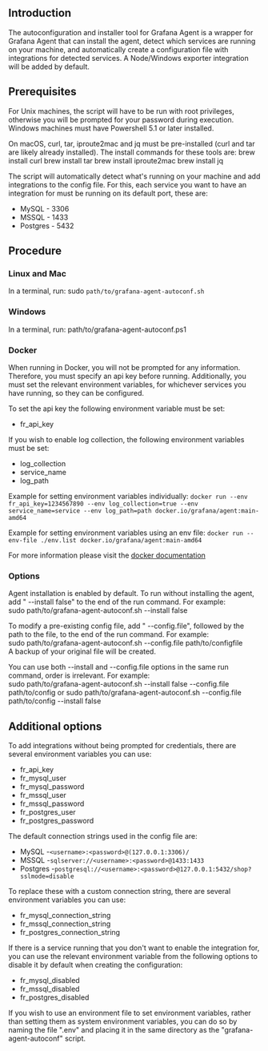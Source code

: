 ## Introduction
The autoconfiguration and installer tool for Grafana Agent is a wrapper for Grafana Agent that can install the agent,
detect which services are running on your machine, and automatically create a configuration file with integrations for
detected services. A Node/Windows exporter integration will be added by default.

## Prerequisites
For Unix machines, the script will have to be run with root privileges, otherwise you will be prompted for your password during execution.
Windows machines must have Powershell 5.1 or later installed.

On macOS, curl, tar, iproute2mac and jq must be pre-installed (curl and tar are likely already installed). The install commands for these tools are:
brew install curl
brew install tar
brew install iproute2mac
brew install jq

The script will automatically detect what's running on your machine and add integrations to the config file. For this, each service you want to have an integration
for must be running on its default port, these are:
- MySQL - 3306
- MSSQL - 1433
- Postgres - 5432

## Procedure
### Linux and Mac
In a terminal, run:
sudo `path/to/grafana-agent-autoconf.sh`

### Windows
In a terminal, run:
path/to/grafana-agent-autoconf.ps1

### Docker
When running in Docker, you will not be prompted for any information. Therefore, you must specify an api key before running. Additionally, you must set the relevant
environment variables, for whichever services you have running, so they can be configured. 

To set the api key the following environment variable must be set:
- fr_api_key

If you wish to enable log collection, the following environment variables
must be set:
- log_collection
- service_name
- log_path

Example for setting environment variables individually:
`docker run --env fr_api_key=1234567890 --env log_collection=true --env service_name=service --env log_path=path docker.io/grafana/agent:main-amd64`

Example for setting environment variables using an env file:
`docker run --env-file ./env.list docker.io/grafana/agent:main-amd64`

For more information please visit the [docker documentation](https://docs.docker.com/engine/reference/commandline/run/#env) 

### Options
Agent installation is enabled by default. To run without installing the agent, add " --install false" to the end of the run command. For example:  
sudo path/to/grafana-agent-autoconf.sh --install false

To modify a pre-existing config file, add " --config.file", followed by the path to the file, to the end of the run command. For example:  
sudo path/to/grafana-agent-autoconf.sh --config.file path/to/configfile  
A backup of your original file will be created.

You can use both --install and --config.file options in the same run command, order is irrelevant. For example:  
sudo path/to/grafana-agent-autoconf.sh --install false --config.file path/to/config
or
sudo path/to/grafana-agent-autoconf.sh --config.file path/to/config --install false

## Additional options
To add integrations without being prompted for credentials, there are several environment variables you can use:
- fr_api_key
- fr_mysql_user
- fr_mysql_password
- fr_mssql_user
- fr_mssql_password
- fr_postgres_user
- fr_postgres_password

The default connection strings used in the config file are:
- MySQL -`<username>:<password>@(127.0.0.1:3306)/`
- MSSQL -`sqlserver://<username>:<password>@1433:1433`
- Postgres -`postgresql://<username>:<password>@127.0.0.1:5432/shop?sslmode=disable`

To replace these with a custom connection string, there are several environment variables you can use:
- fr_mysql_connection_string
- fr_mssql_connection_string
- fr_postgres_connection_string

If there is a service running that you don't want to enable the integration for, you can use the relevant environment variable from the following options
to disable it by default when creating the configuration:
- fr_mysql_disabled
- fr_mssql_disabled
- fr_postgres_disabled

If you wish to use an environment file to set environment variables, rather than setting them as system environment variables,
you can do so by naming the file ".env" and placing it in the same directory as the "grafana-agent-autoconf" script.